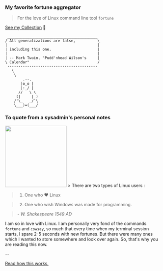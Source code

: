 ### My favorite fortune aggregator
> For the love of Linux command line tool `fortune`

[See my Collection](https://orkohunter.net/mfdf) :tada:

```
 _________________________________________
/ All generalizations are false,          \
|                                         |
| including this one.                     |
|                                         |
| -- Mark Twain, "Pudd'nhead Wilson's     |
\ Calendar"                               /
 -----------------------------------------
   \
    \
        .--.
       |o_o |
       |:_/ |
      //   \ \
     (|     | )
    /'\_   _/`\
    \___)=(___/
```

### To quote from a sysadmin's personal notes
<img src="http://a3.files.biography.com/image/upload/c_fit,cs_srgb,dpr_1.0,h_1200,q_80,w_1200/MTE1ODA0OTcxNzgzMzkwNzMz.jpg" width="200">
> There are two types of Linux users :

> 1. One who ❤ Linux

> 2. One who wish Windows was made for programming.

> *- W. Shakespeare 1549 AD*


I am so in love with Linux. I am personally very fond of the commands `fortune` and `cowsay`, so much
that every time when my terminal session starts, I spare 2-5 seconds with
new fortunes. But there were many ones which I wanted to store somewhere
and look over again. So, that's why you are reading this now.

--

[Read how this works.](https://medium.com/p/6dbfbc996b39)

